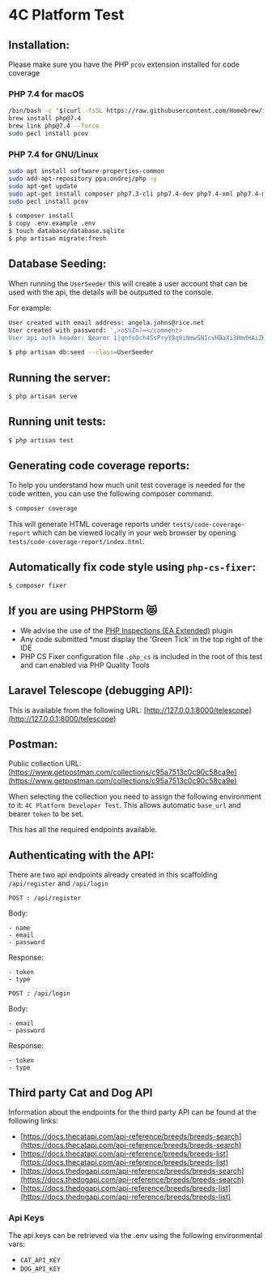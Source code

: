 # 4C Platform Test

## Installation:

Please make sure you have the PHP `pcov` extension installed for code coverage

### PHP 7.4 for macOS
```bash
/bin/bash -c "$(curl -fsSL https://raw.githubusercontent.com/Homebrew/install/master/install.sh)"
brew install php@7.4
brew link php@7.4 --force
sudo pecl install pcov
```

### PHP 7.4 for GNU/Linux
```bash
sudo apt install software-properties-common
sudo add-apt-repository ppa:ondrej/php -y
sudo apt-get update
sudo apt-get install composer php7.3-cli php7.4-dev php7.4-xml php7.4-mbstring php7.4-curl php7.4-pcov php7.4-gd php7.4-sqlite3 sqlite3
sudo pecl install pcov
```

``` bash
$ composer install
$ copy .env.example .env
$ touch database/database.sqlite
$ php artisan migrate:fresh
```

## Database Seeding:

When running the `UserSeeder` this will create a user account that can be used with the api, the details will be outputted to the console.

For example:
```bash
User created with email address: angela.johns@rice.net
User created with password: ',>o$%Zn)=</comment>
User api auth header: Bearer 1|qnfsOch4SsPryY8q9iNmwSN1cvHBaXi3HmdHAiZK
```

``` bash
$ php artisan db:seed --class=UserSeeder
```

## Running the server:

```bash
$ php artisan serve
```

## Running unit tests:
``` bash
$ php artisan test
```

## Generating code coverage reports:

To help you understand how much unit test coverage is needed for the code written, you can use the following composer command:

``` bash
$ composer coverage
```
This will generate HTML coverage reports under `tests/code-coverage-report` which can be viewed locally in your web browser by opening `tests/code-coverage-report/index.html`.

## Automatically fix code style using `php-cs-fixer`:
``` bash
$ composer fixer
```

## If you are using PHPStorm 😻

- We advise the use of the [PHP Inspections (EA Extended)](https://plugins.jetbrains.com/plugin/7622-php-inspections-ea-extended-) plugin
- Any code submitted **must* display the 'Green Tick' in the top right of the IDE
- PHP CS Fixer configuration file `.php_cs` is included in the root of this test and can enabled via PHP Quality Tools


## Laravel Telescope (debugging API):

This is available from the following URL: [http://127.0.0.1:8000/telescope](http://127.0.0.1:8000/telescope)

## Postman:

Public collection URL: [https://www.getpostman.com/collections/c95a7513c0c90c58ca9e](https://www.getpostman.com/collections/c95a7513c0c90c58ca9e)

When selecting the collection you need to assign the following environment to it: `4C Platform Developer Test`. This allows automatic `base_url` and bearer `token` to be set.

This has all the required endpoints available.

## Authenticating with the API:

There are two api endpoints already created in this scaffolding `/api/register` and `/api/login`

`POST : /api/register`

Body:

```
- name
- email
- password
```

Response:

```
- token
- type
```

`POST : /api/login`

Body:

```
- email
- password
```

Response:

```
- token
- type
```

## Third party Cat and Dog API

Information about the endpoints for the third party API can be found at the following links:

  - [https://docs.thecatapi.com/api-reference/breeds/breeds-search](https://docs.thecatapi.com/api-reference/breeds/breeds-search)
  - [https://docs.thecatapi.com/api-reference/breeds/breeds-list](https://docs.thecatapi.com/api-reference/breeds/breeds-list)
  - [https://docs.thedogapi.com/api-reference/breeds/breeds-search](https://docs.thedogapi.com/api-reference/breeds/breeds-search)
  - [https://docs.thedogapi.com/api-reference/breeds/breeds-list](https://docs.thedogapi.com/api-reference/breeds/breeds-list)

### Api Keys

The api keys can be retrieved via the .env using the following environmental vars:

- `CAT_API_KEY`
- `DOG_API_KEY`




